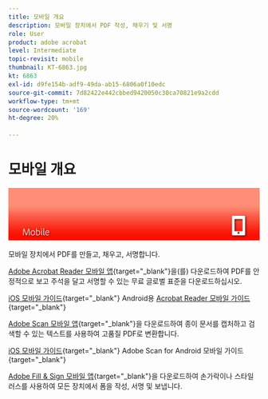 ```yaml
---
title: 모바일 개요
description: 모바일 장치에서 PDF 작성, 채우기 및 서명
role: User
product: adobe acrobat
level: Intermediate
topic-revisit: mobile
thumbnail: KT-6863.jpg
kt: 6863
exl-id: d9fe154b-adf9-49da-ab15-6806a0f10edc
source-git-commit: 7d82422e442cbbed9420050c30ca70821e9a2cdd
workflow-type: tm+mt
source-wordcount: '169'
ht-degree: 20%

---
```


# 모바일 개요

![Acrobat 모바일 이미지](../assets/Hero-Mobile.png)

모바일 장치에서 PDF를 만들고, 채우고, 서명합니다.

[Adobe Acrobat Reader 모바일 앱](https://acrobat.adobe.com/kr/ko/mobile/acrobat-reader.html){target=&quot;_blank&quot;}을(를) 다운로드하여 PDF를 안정적으로 보고 주석을 달고 서명할 수 있는 무료 글로벌 표준을 다운로드하십시오.

[iOS 모바일 가이드](https://www.adobe.com/go/v_acrobatios_en){target=&quot;_blank&quot;} Android용 
[Acrobat Reader 모바일 가이드](https://www.adobe.com/go/v_acrobatandroid_en){target=&quot;_blank&quot;}

[Adobe Scan 모바일 앱](https://acrobat.adobe.com/us/en/mobile/scanner-app.html){target=&quot;_blank&quot;}을 다운로드하여 종이 문서를 캡처하고 검색할 수 있는 텍스트를 사용하여 고품질 PDF로 변환합니다.

[iOS 모바일 가이드](https://www.adobe.com/go/adobescanios_en){target=&quot;_blank&quot;} Adobe Scan for Android 모바일 가이드
[ ](https://www.adobe.com/go/adobescanandroid_en){target=&quot;_blank&quot;}

[Adobe Fill &amp; Sign 모바일 앱](https://acrobat.adobe.com/kr/ko/mobile/fill-sign-pdfs.html){target=&quot;_blank&quot;}을 다운로드하여 손가락이나 스타일러스를 사용하여 모든 장치에서 폼을 작성, 서명 및 보냅니다.

